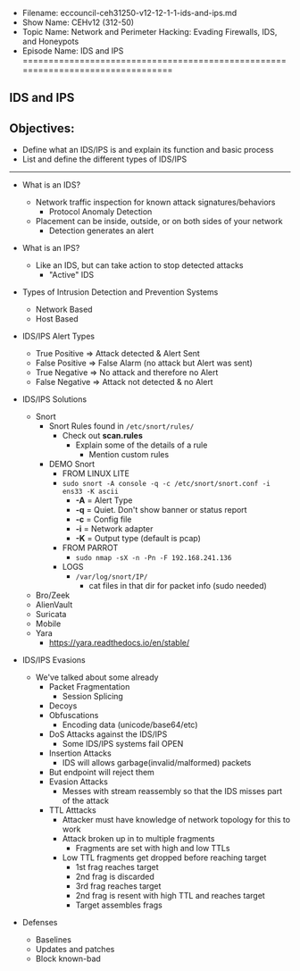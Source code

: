 - Filename: eccouncil-ceh31250-v12-12-1-1-ids-and-ips.md
- Show Name: CEHv12 (312-50)
- Topic Name: Network and Perimeter Hacking: Evading Firewalls, IDS, and Honeypots
- Episode Name: IDS and IPS
================================================================================


IDS and IPS
--------------------------------------------------------------------------------

Objectives:
--------------------------------------------------------------------------------
- Define what an IDS/IPS is and explain its function and basic process
- List and define the different types of IDS/IPS
--------------------------------------------------------------------------------


+ What is an IDS?
  - Network traffic inspection for known attack signatures/behaviors
    + Protocol Anomaly Detection
  - Placement can be inside, outside, or on both sides of your network
    + Detection generates an alert

+ What is an IPS?
  - Like an IDS, but can take action to stop detected attacks
    + "Active" IDS

+ Types of Intrusion Detection and Prevention Systems
  - Network Based
  - Host Based

+ IDS/IPS Alert Types
  - True Positive   =>   Attack detected & Alert Sent
  - False Positive  =>   False Alarm (no attack but Alert was sent)
  - True Negative   =>   No attack and therefore no Alert
  - False Negative  =>   Attack not detected & no Alert

+ IDS/IPS Solutions
  - Snort
    + Snort Rules found in `/etc/snort/rules/`
      - Check out **scan.rules**
        + Explain some of the details of a rule
          - Mention custom rules
    + DEMO Snort
      - FROM LINUX LITE
      - `sudo snort -A console -q -c /etc/snort/snort.conf -i ens33 -K ascii`
        + **-A**  =   Alert Type
        + **-q**  =   Quiet. Don't show banner or status report
        + **-c**  =   Config file
        + **-i**  =   Network adapter
        + **-K**  =   Output type (default is pcap)
      - FROM PARROT
        + `sudo nmap -sX -n -Pn -F 192.168.241.136`
      - LOGS
        + `/var/log/snort/IP/`
          - cat files in that dir for packet info (sudo needed)
  - Bro/Zeek
  - AlienVault
  - Suricata
  - Mobile
  - Yara
    + https://yara.readthedocs.io/en/stable/


+ IDS/IPS Evasions
  - We've talked about some already
    + Packet Fragmentation
      - Session Splicing
    + Decoys
    + Obfuscations
      - Encoding data (unicode/base64/etc)
    + DoS Attacks against the IDS/IPS
      - Some IDS/IPS systems fail OPEN
    + Insertion Attacks
      - IDS will allows garbage(invalid/malformed) packets
	+ But endpoint will reject them
    + Evasion Attacks
      - Messes with stream reassembly so that the IDS misses part of the attack
    + TTL Atttacks
      - Attacker must have knowledge of network topology for this to work
      - Attack broken up in to multiple fragments
        + Fragments are set with high and low TTLs
	  - Low TTL fragments get dropped before reaching target
	    + 1st frag reaches target
	    + 2nd frag is discarded
	    + 3rd frag reaches target
	    + 2nd frag is resent with high TTL and reaches target
	    + Target assembles frags

+ Defenses
  - Baselines
  - Updates and patches
  - Block known-bad
